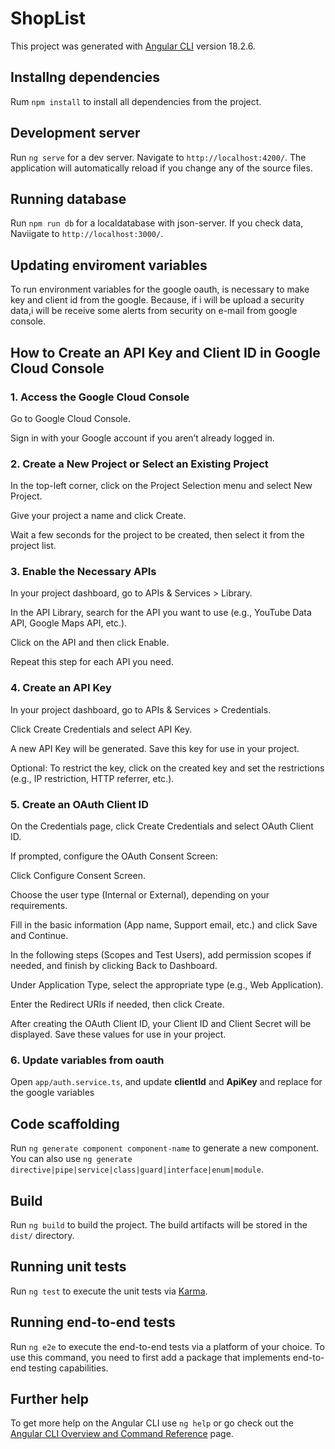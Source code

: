 # ShopList

This project was generated with [Angular CLI](https://github.com/angular/angular-cli) version 18.2.6.

## Installng dependencies

Rum `npm install` to install all dependencies from the project.

## Development server

Run `ng serve` for a dev server. Navigate to `http://localhost:4200/`. The application will automatically reload if you change any of the source files.

## Running database

Run `npm run db` for a localdatabase with json-server. If you check data, Naviigate to `http://localhost:3000/`.

## Updating enviroment variables

To run environment variables for the google oauth, is necessary to make key and client id from the google. Because, if i will be upload a security data,i will be receive some alerts from security on e-mail from google console. 

## How to Create an API Key and Client ID in Google Cloud Console

### 1. Access the Google Cloud Console

Go to Google Cloud Console.

Sign in with your Google account if you aren’t already logged in.

### 2. Create a New Project or Select an Existing Project

In the top-left corner, click on the Project Selection menu and select New Project.

Give your project a name and click Create.

Wait a few seconds for the project to be created, then select it from the project list.

### 3. Enable the Necessary APIs
In your project dashboard, go to APIs & Services > Library.

In the API Library, search for the API you want to use (e.g., YouTube Data API, Google Maps API, etc.).

Click on the API and then click Enable.

Repeat this step for each API you need.

### 4. Create an API Key
In your project dashboard, go to APIs & Services > Credentials.

Click Create Credentials and select API Key.

A new API Key will be generated. Save this key for use in your project.

Optional: To restrict the key, click on the created key and set the restrictions (e.g., IP restriction, HTTP referrer, etc.).

### 5. Create an OAuth Client ID

On the Credentials page, click Create Credentials and select OAuth Client ID.

If prompted, configure the OAuth Consent Screen:

Click Configure Consent Screen.

Choose the user type (Internal or External), depending on your requirements.

Fill in the basic information (App name, Support email, etc.) and click Save and Continue.

In the following steps (Scopes and Test Users), add permission scopes if needed, and finish by clicking Back to Dashboard.

Under Application Type, select the appropriate type (e.g., Web Application).

Enter the Redirect URIs if needed, then click Create.

After creating the OAuth Client ID, your Client ID and Client Secret will be displayed. Save these values for use in your project.

### 6. Update variables from oauth

Open `app/auth.service.ts`, and update **clientId** and **ApiKey** and replace for the google variables

## Code scaffolding

Run `ng generate component component-name` to generate a new component. You can also use `ng generate directive|pipe|service|class|guard|interface|enum|module`.

## Build

Run `ng build` to build the project. The build artifacts will be stored in the `dist/` directory.

## Running unit tests

Run `ng test` to execute the unit tests via [Karma](https://karma-runner.github.io).

## Running end-to-end tests

Run `ng e2e` to execute the end-to-end tests via a platform of your choice. To use this command, you need to first add a package that implements end-to-end testing capabilities.

## Further help

To get more help on the Angular CLI use `ng help` or go check out the [Angular CLI Overview and Command Reference](https://angular.dev/tools/cli) page.
